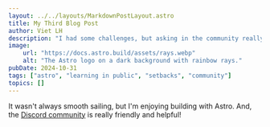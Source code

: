 ```yaml
---
layout: ../../layouts/MarkdownPostLayout.astro
title: My Third Blog Post
author: Viet LH
description: "I had some challenges, but asking in the community really helped!"
image:
    url: "https://docs.astro.build/assets/rays.webp"
    alt: "The Astro logo on a dark background with rainbow rays."
pubDate: 2024-10-31
tags: ["astro", "learning in public", "setbacks", "community"]
topics: []
---
```

It wasn't always smooth sailing, but I'm enjoying building with Astro. And, the [Discord community](https://astro.build/chat) is really friendly and helpful!